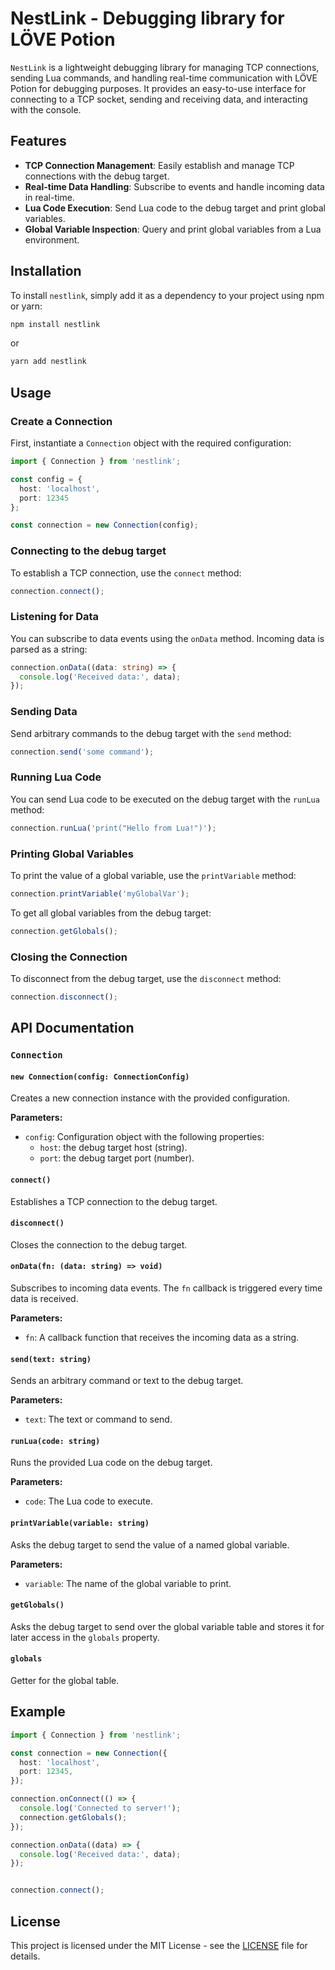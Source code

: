 # NestLink - Debugging library for LÖVE Potion

`NestLink` is a lightweight debugging library for managing TCP connections, sending Lua commands, and handling real-time communication with LÖVE Potion for debugging purposes. It provides an easy-to-use interface for connecting to a TCP socket, sending and receiving data, and interacting with the console.

## Features

- **TCP Connection Management**: Easily establish and manage TCP connections with the debug target.
- **Real-time Data Handling**: Subscribe to events and handle incoming data in real-time.
- **Lua Code Execution**: Send Lua code to the debug target and print global variables.
- **Global Variable Inspection**: Query and print global variables from a Lua environment.

## Installation

To install `nestlink`, simply add it as a dependency to your project using npm or yarn:

```bash
npm install nestlink
```

or

```bash
yarn add nestlink
```

## Usage

### Create a Connection

First, instantiate a `Connection` object with the required configuration:

```typescript
import { Connection } from 'nestlink';

const config = {
  host: 'localhost',
  port: 12345
};

const connection = new Connection(config);
```

### Connecting to the debug target

To establish a TCP connection, use the `connect` method:

```typescript
connection.connect();
```

### Listening for Data

You can subscribe to data events using the `onData` method. Incoming data is parsed as a string:

```typescript
connection.onData((data: string) => {
  console.log('Received data:', data);
});
```

### Sending Data

Send arbitrary commands to the debug target with the `send` method:

```typescript
connection.send('some command');
```

### Running Lua Code

You can send Lua code to be executed on the debug target with the `runLua` method:

```typescript
connection.runLua('print("Hello from Lua!")');
```

### Printing Global Variables

To print the value of a global variable, use the `printVariable` method:

```typescript
connection.printVariable('myGlobalVar');
```

To get all global variables from the debug target:

```typescript
connection.getGlobals();
```


### Closing the Connection

To disconnect from the debug target, use the `disconnect` method:

```typescript
connection.disconnect();
```

## API Documentation

### `Connection`

#### `new Connection(config: ConnectionConfig)`

Creates a new connection instance with the provided configuration.

**Parameters:**
- `config`: Configuration object with the following properties:
  - `host`: the debug target host (string).
  - `port`: the debug target port (number).

#### `connect()`

Establishes a TCP connection to the debug target.

#### `disconnect()`

Closes the connection to the debug target.

#### `onData(fn: (data: string) => void)`

Subscribes to incoming data events. The `fn` callback is triggered every time data is received.

**Parameters:**
- `fn`: A callback function that receives the incoming data as a string.

#### `send(text: string)`

Sends an arbitrary command or text to the debug target.

**Parameters:**
- `text`: The text or command to send.

#### `runLua(code: string)`

Runs the provided Lua code on the debug target.

**Parameters:**
- `code`: The Lua code to execute.

#### `printVariable(variable: string)`

Asks the debug target to send the value of a named global variable.

**Parameters:**
- `variable`: The name of the global variable to print.

#### `getGlobals()`

Asks the debug target to send over the global variable table and stores it for later access in the `globals` property.

#### `globals`

Getter for the global table.


## Example

```typescript
import { Connection } from 'nestlink';

const connection = new Connection({
  host: 'localhost',
  port: 12345,
});

connection.onConnect(() => {
  console.log('Connected to server!');
  connection.getGlobals();
});

connection.onData((data) => {
  console.log('Received data:', data);
});


connection.connect();
```

## License

This project is licensed under the MIT License - see the [LICENSE](LICENSE) file for details.

